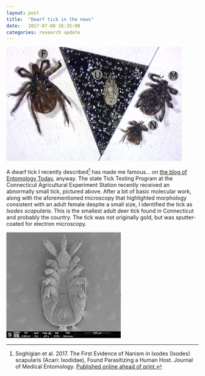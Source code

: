 ```yaml
---
layout: post
title:  "Dwarf tick in the news"
date:   2017-07-08 16:35:00
categories: research update
---
```

![alt text](https://github.com/jsoghigian/jsoghigian.github.io/blob/master/dwarf-deer-tick-comparison.jpg?raw=true)
  
A dwarf tick I recently described[^1] has made me famous... on [the blog of Entomology Today](https://entomologytoday.org/2017/06/07/first-report-of-dwarf-deer-tick-comes-as-overall-population-soars/), anyway. The state Tick Testing Program at the Connecticut Agricultural Experiment Station recently received an abnormally small tick, pictured above. After a bit of basic molecular work, along with the aforementioned microscopy that highlighted morphology consistent with an adult female despite a small size, I identified the tick as *Ixodes scapularis*.  This is the smallest adult deer tick found in Connecticut and probably the country. The tick was not originally gold, but was sputter-coated for electron microscopy.  
  
![alt text](https://github.com/jsoghigian/jsoghigian.github.io/blob/master/resize_dwarf-deer-tick-ventral-sem.jpg?raw=true)  


 
   
[^1]: Soghigian et al. 2017. The First Evidence of Nanism in Ixodes (Ixodes) scapularis (Acari: Ixodidae), Found Parasitizing a Human Host. Journal of Medical Entomology. [Published online ahead of print.](https://academic.oup.com/jme/article/3859660/The-First-Evidence-of-Nanism-in-Ixodes-Ixodes)  
  
